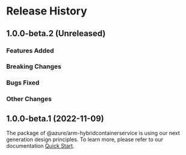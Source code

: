 # Release History

## 1.0.0-beta.2 (Unreleased)

### Features Added

### Breaking Changes

### Bugs Fixed

### Other Changes

## 1.0.0-beta.1 (2022-11-09)

The package of @azure/arm-hybridcontainerservice is using our next generation design principles. To learn more, please refer to our documentation [Quick Start](https://aka.ms/js-track2-quickstart).